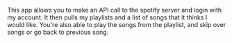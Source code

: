 This app allows you to make an API call to the spotify server and login with my account. It then pulls my playlists and a list of songs 
that it thinks I would like. You're also able to play the songs from the playlist, and skip over songs or go back to previous song.
